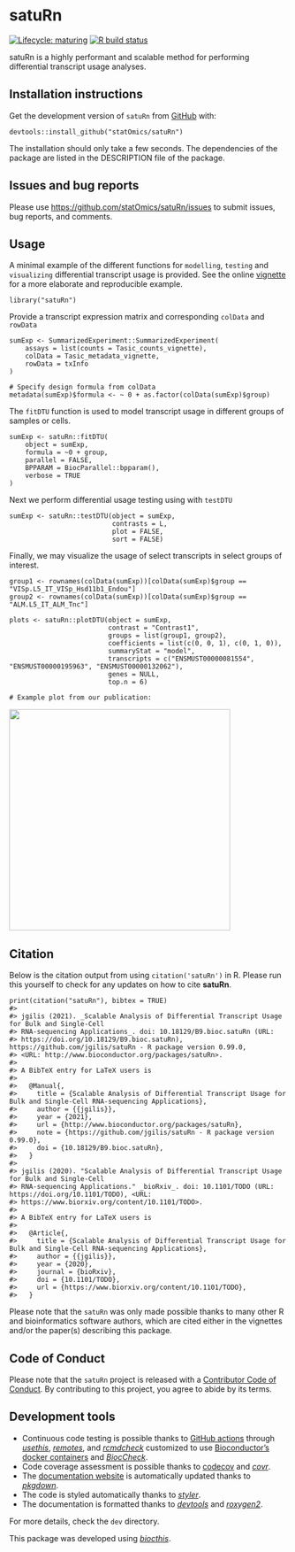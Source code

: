 <!-- README.md is generated from README.Rmd. Please edit that file -->

satuRn
======

<!-- badges: start -->

[![Lifecycle:
maturing](https://img.shields.io/badge/lifecycle-maturing-blue.svg)](https://www.tidyverse.org/lifecycle/#maturing)
[![R build
status](https://github.com/jgilis/satuRn/workflows/R-CMD-check-bioc/badge.svg)](https://github.com/jgilis/satuRn/actions)
<!-- badges: end -->

satuRn is a highly performant and scalable method for performing
differential transcript usage analyses.

Installation instructions
-------------------------

Get the development version of `satuRn` from
[GitHub](https://github.com/) with:

    devtools::install_github("statOmics/satuRn")

The installation should only take a few seconds. The dependencies of the
package are listed in the DESCRIPTION file of the package.

Issues and bug reports
----------------------

Please use
<a href="https://github.com/statOmics/satuRn/issues" class="uri">https://github.com/statOmics/satuRn/issues</a>
to submit issues, bug reports, and comments.

Usage
-----

A minimal example of the different functions for `modelling`, `testing`
and `visualizing` differential transcript usage is provided. See the
online
[vignette](https://github.com/jgilis/satuRn/blob/master/vignettes/Vignette.Rmd)
for a more elaborate and reproducible example.

    library("satuRn")

Provide a transcript expression matrix and corresponding `colData` and
`rowData`

    sumExp <- SummarizedExperiment::SummarizedExperiment(
        assays = list(counts = Tasic_counts_vignette),
        colData = Tasic_metadata_vignette,
        rowData = txInfo
    )

    # Specify design formula from colData
    metadata(sumExp)$formula <- ~ 0 + as.factor(colData(sumExp)$group)

The `fitDTU` function is used to model transcript usage in different
groups of samples or cells.

    sumExp <- satuRn::fitDTU(
        object = sumExp,
        formula = ~0 + group, 
        parallel = FALSE,
        BPPARAM = BiocParallel::bpparam(),
        verbose = TRUE
    )

Next we perform differential usage testing using with `testDTU`

    sumExp <- satuRn::testDTU(object = sumExp, 
                              contrasts = L, 
                              plot = FALSE, 
                              sort = FALSE)

Finally, we may visualize the usage of select transcripts in select
groups of interest.

    group1 <- rownames(colData(sumExp))[colData(sumExp)$group == "VISp.L5_IT_VISp_Hsd11b1_Endou"]
    group2 <- rownames(colData(sumExp))[colData(sumExp)$group == "ALM.L5_IT_ALM_Tnc"]

    plots <- satuRn::plotDTU(object = sumExp, 
                             contrast = "Contrast1", 
                             groups = list(group1, group2), 
                             coefficients = list(c(0, 0, 1), c(0, 1, 0)), 
                             summaryStat = "model", 
                             transcripts = c("ENSMUST00000081554", "ENSMUST00000195963", "ENSMUST00000132062"), 
                             genes = NULL, 
                             top.n = 6)

    # Example plot from our publication:

<img src="https://github.com/jgilis/satuRn/blob/master/man/figures/README-DTU_plot.png" width="400" />

Citation
--------

Below is the citation output from using `citation('satuRn')` in R.
Please run this yourself to check for any updates on how to cite
**satuRn**.

    print(citation("satuRn"), bibtex = TRUE)
    #> 
    #> jgilis (2021). _Scalable Analysis of Differential Transcript Usage for Bulk and Single-Cell
    #> RNA-sequencing Applications_. doi: 10.18129/B9.bioc.satuRn (URL:
    #> https://doi.org/10.18129/B9.bioc.satuRn), https://github.com/jgilis/satuRn - R package version 0.99.0,
    #> <URL: http://www.bioconductor.org/packages/satuRn>.
    #> 
    #> A BibTeX entry for LaTeX users is
    #> 
    #>   @Manual{,
    #>     title = {Scalable Analysis of Differential Transcript Usage for Bulk and Single-Cell RNA-sequencing Applications},
    #>     author = {{jgilis}},
    #>     year = {2021},
    #>     url = {http://www.bioconductor.org/packages/satuRn},
    #>     note = {https://github.com/jgilis/satuRn - R package version 0.99.0},
    #>     doi = {10.18129/B9.bioc.satuRn},
    #>   }
    #> 
    #> jgilis (2020). "Scalable Analysis of Differential Transcript Usage for Bulk and Single-Cell
    #> RNA-sequencing Applications." _bioRxiv_. doi: 10.1101/TODO (URL: https://doi.org/10.1101/TODO), <URL:
    #> https://www.biorxiv.org/content/10.1101/TODO>.
    #> 
    #> A BibTeX entry for LaTeX users is
    #> 
    #>   @Article{,
    #>     title = {Scalable Analysis of Differential Transcript Usage for Bulk and Single-Cell RNA-sequencing Applications},
    #>     author = {{jgilis}},
    #>     year = {2020},
    #>     journal = {bioRxiv},
    #>     doi = {10.1101/TODO},
    #>     url = {https://www.biorxiv.org/content/10.1101/TODO},
    #>   }

Please note that the `satuRn` was only made possible thanks to many
other R and bioinformatics software authors, which are cited either in
the vignettes and/or the paper(s) describing this package.

Code of Conduct
---------------

Please note that the `satuRn` project is released with a [Contributor
Code of
Conduct](https://contributor-covenant.org/version/2/0/CODE_OF_CONDUCT.html).
By contributing to this project, you agree to abide by its terms.

Development tools
-----------------

-   Continuous code testing is possible thanks to [GitHub
    actions](https://www.tidyverse.org/blog/2020/04/usethis-1-6-0/)
    through *[usethis](https://CRAN.R-project.org/package=usethis)*,
    *[remotes](https://CRAN.R-project.org/package=remotes)*, and
    *[rcmdcheck](https://CRAN.R-project.org/package=rcmdcheck)*
    customized to use [Bioconductor’s docker
    containers](https://www.bioconductor.org/help/docker/) and
    *[BiocCheck](https://bioconductor.org/packages/3.12/BiocCheck)*.
-   Code coverage assessment is possible thanks to
    [codecov](https://codecov.io/gh) and
    *[covr](https://CRAN.R-project.org/package=covr)*.
-   The [documentation website](http://jgilis.github.io/satuRn) is
    automatically updated thanks to
    *[pkgdown](https://CRAN.R-project.org/package=pkgdown)*.
-   The code is styled automatically thanks to
    *[styler](https://CRAN.R-project.org/package=styler)*.
-   The documentation is formatted thanks to
    *[devtools](https://CRAN.R-project.org/package=devtools)* and
    *[roxygen2](https://CRAN.R-project.org/package=roxygen2)*.

For more details, check the `dev` directory.

This package was developed using
*[biocthis](https://github.com/lcolladotor/biocthis)*.
